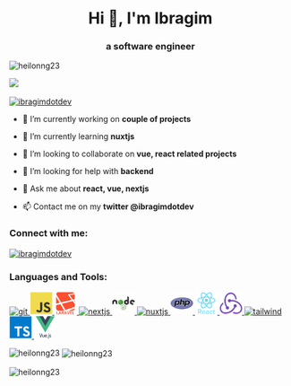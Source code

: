 <h1 align="center">Hi 👋, I'm Ibragim</h1>
<h3 align="center">a software engineer</h3>

<p align="left"> <img src="https://komarev.com/ghpvc/?username=heilonng23&label=Profile%20views&color=0e75b6&style=flat" alt="heilonng23" /> </p>

<img src="https://i.pinimg.com/originals/d5/f3/e7/d5f3e7e33f8072785936fe88cd16f502.gif" height="400px"/>
<p align="left"> <a href="https://twitter.com/ibragimdotdev" target="blank"><img src="https://img.shields.io/twitter/follow/ibragimdotdev?logo=twitter&style=for-the-badge" alt="ibragimdotdev" /></a> </p>

- 🔭 I’m currently working on **couple of projects**

- 🌱 I’m currently learning **nuxtjs**

- 👯 I’m looking to collaborate on **vue, react related projects**

- 🤝 I’m looking for help with **backend**

- 💬 Ask me about **react, vue, nextjs**

- 📫 Contact me on my **twitter @ibragimdotdev**

<h3 align="left">Connect with me:</h3>
<p align="left">
<a href="https://twitter.com/ibragimdotdev" target="blank"><img align="center" src="https://raw.githubusercontent.com/rahuldkjain/github-profile-readme-generator/master/src/images/icons/Social/twitter.svg" alt="ibragimdotdev" height="30" width="40" /></a>
</p>

<h3 align="left">Languages and Tools:</h3>
<p align="left"> <a href="https://git-scm.com/" target="_blank" rel="noreferrer"> <img src="https://www.vectorlogo.zone/logos/git-scm/git-scm-icon.svg" alt="git" width="40" height="40"/> </a> <a href="https://developer.mozilla.org/en-US/docs/Web/JavaScript" target="_blank" rel="noreferrer"> <img src="https://raw.githubusercontent.com/devicons/devicon/master/icons/javascript/javascript-original.svg" alt="javascript" width="40" height="40"/> </a> <a href="https://laravel.com/" target="_blank" rel="noreferrer"> <img src="https://raw.githubusercontent.com/devicons/devicon/master/icons/laravel/laravel-plain-wordmark.svg" alt="laravel" width="40" height="40"/> </a> <a href="https://nextjs.org/" target="_blank" rel="noreferrer"> <img src="https://cdn.worldvectorlogo.com/logos/nextjs-2.svg" alt="nextjs" width="40" height="40"/> </a> <a href="https://nodejs.org" target="_blank" rel="noreferrer"> <img src="https://raw.githubusercontent.com/devicons/devicon/master/icons/nodejs/nodejs-original-wordmark.svg" alt="nodejs" width="40" height="40"/> </a> <a href="https://nuxtjs.org/" target="_blank" rel="noreferrer"> <img src="https://www.vectorlogo.zone/logos/nuxtjs/nuxtjs-icon.svg" alt="nuxtjs" width="40" height="40"/> </a> <a href="https://www.php.net" target="_blank" rel="noreferrer"> <img src="https://raw.githubusercontent.com/devicons/devicon/master/icons/php/php-original.svg" alt="php" width="40" height="40"/> </a> <a href="https://reactjs.org/" target="_blank" rel="noreferrer"> <img src="https://raw.githubusercontent.com/devicons/devicon/master/icons/react/react-original-wordmark.svg" alt="react" width="40" height="40"/> </a> <a href="https://redux.js.org" target="_blank" rel="noreferrer"> <img src="https://raw.githubusercontent.com/devicons/devicon/master/icons/redux/redux-original.svg" alt="redux" width="40" height="40"/> </a> <a href="https://tailwindcss.com/" target="_blank" rel="noreferrer"> <img src="https://www.vectorlogo.zone/logos/tailwindcss/tailwindcss-icon.svg" alt="tailwind" width="40" height="40"/> </a> <a href="https://www.typescriptlang.org/" target="_blank" rel="noreferrer"> <img src="https://raw.githubusercontent.com/devicons/devicon/master/icons/typescript/typescript-original.svg" alt="typescript" width="40" height="40"/> </a> <a href="https://vuejs.org/" target="_blank" rel="noreferrer"> <img src="https://raw.githubusercontent.com/devicons/devicon/master/icons/vuejs/vuejs-original-wordmark.svg" alt="vuejs" width="40" height="40"/> </a> </p>

<p><img align="left" src="https://github-readme-stats.vercel.app/api/top-langs?username=heilonng23&show_icons=true&locale=en&layout=compact" alt="heilonng23" /></p>

<p>&nbsp;<img align="center" src="https://github-readme-stats.vercel.app/api?username=heilonng23&show_icons=true&locale=en" alt="heilonng23" /></p>

<p><img align="center" src="https://github-readme-streak-stats.herokuapp.com/?user=heilonng23&" alt="heilonng23" /></p>

